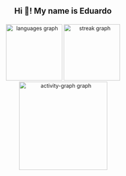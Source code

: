 <h2 align="center">Hi 👋! My name is Eduardo </h2>

###

<div align="center">
  <img src="https://github-readme-stats.vercel.app/api/top-langs?username=eduardomatos7&locale=en&hide_title=false&layout=compact&card_width=320&langs_count=10&theme=gotham&hide_border=false&order=2" height="150" alt="languages graph"  />
  <img src="https://streak-stats.demolab.com?user=eduardomatos7&locale=en&mode=daily&theme=gotham&hide_border=true&border_radius=5&order=3" height="150" alt="streak graph"  />
  <img src="https://github-readme-activity-graph.vercel.app/graph?username=eduardomatos7&radius=50&theme=gotham&area=true&order=5&hide_border=false&hide_title=true&line=3CB371&area_color=98FB98" height="235" alt="activity-graph graph"  />
</div>

###


###


###
